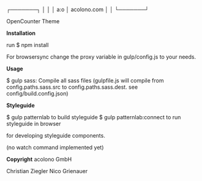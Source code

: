   ┌───────┐
  │       │
  │  a:o  │  acolono.com
  │       │
  └───────┘

OpenCounter Theme

**Installation**

run $ npm install

For browsersync change the proxy variable in gulp/config.js to your needs.

**Usage**

$ gulp sass: Compile all sass files (gulpfile.js will compile from config.paths.sass.src to config.paths.sass.dest. see config/build.config.json)

**Styleguide**

$ gulp patternlab to build styleguide
$ gulp patternlab:connect to run styleguide in browser
 
for developing styleguide components.

(no watch command implemented yet)

**Copyright**
acolono GmbH

Christian Ziegler
Nico Grienauer